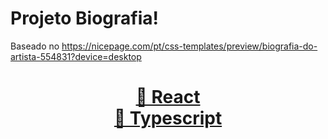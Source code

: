 <h1>Projeto Biografia!</h1>

Baseado no https://nicepage.com/pt/css-templates/preview/biografia-do-artista-554831?device=desktop

<h1 align="center">
  <a href="https://pt-br.reactjs.org/">🔗 React</a> <br>
  <a href="https://www.typescriptlang.org/">🔗 Typescript</a><br>
</h1>
